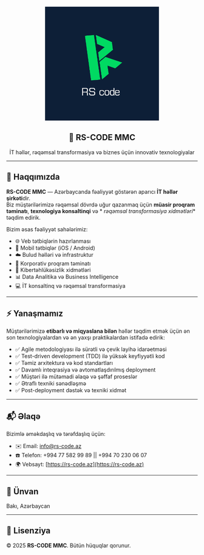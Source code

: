 <p align="center">
  <a href="https://rs-code.az" target="_blank">
    <img src="/public/img/rs-logo.jpg" alt="RS-CODE Logo" width="300">
  </a>
</p>

<h2 align="center">🚀 RS-CODE MMC</h2>
<p align="center">
  İT həllər, rəqəmsal transformasiya və biznes üçün innovativ texnologiyalar
</p>

---

## 🏢 Haqqımızda

**RS-CODE MMC** — Azərbaycanda fəaliyyət göstərən aparıcı **İT həllər şirkəti**dir.  
Biz müştərilərimizə rəqəmsal dövrdə uğur qazanmaq üçün **müasir proqram təminatı**, **texnologiya konsaltinqi** və *
*rəqəmsal transformasiya xidmətləri** təqdim edirik.

Bizim əsas fəaliyyət sahələrimiz:

- 🌐 Veb tətbiqlərin hazırlanması
- 📱 Mobil tətbiqlər (iOS / Android)
- ☁️ Bulud həlləri və infrastruktur
- 🏢 Korporativ proqram təminatı
- 🔐 Kibertəhlükəsizlik xidmətləri
- 📊 Data Analitika və Business Intelligence
- 💻 İT konsaltinq və rəqəmsal transformasiya

---

## ⚡ Yanaşmamız

Müştərilərimizə **etibarlı və miqyaslana bilən** həllər təqdim etmək üçün ən son texnologiyalardan və ən yaxşı
praktikalardan istifadə edirik:

- ✅ Agile metodologiyası ilə sürətli və çevik layihə idarəetməsi
- ✅ Test-driven development (TDD) ilə yüksək keyfiyyətli kod
- ✅ Təmiz arxitektura və kod standartları
- ✅ Davamlı inteqrasiya və avtomatlaşdırılmış deployment
- ✅ Müştəri ilə mütəmadi əlaqə və şəffaf proseslər
- ✅ Ətraflı texniki sənədləşmə
- ✅ Post-deployment dəstək və texniki xidmət

---

## 📬 Əlaqə

Bizimlə əməkdaşlıq və tərəfdaşlıq üçün:

- ✉️ Email: [info@rs-code.az](mailto:info@rs-code.az)
- ☎️ Telefon: +994 77 582 99 89 || +994 70 230 06 07
- 🌍 Vebsayt: [https://rs-code.az](https://rs-code.az)

---

## 📍 Ünvan

Bakı, Azərbaycan

---

## 📄 Lisenziya

© 2025 **RS-CODE MMC**. Bütün hüquqlar qorunur.
